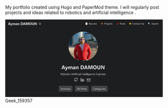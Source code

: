 My portfolio created using Hugo and PaperMod theme. I will regularly post projects and ideas related to robotics and artificial intelligence .

![alt text](/static/demoweb.PNG)Geek_159357
